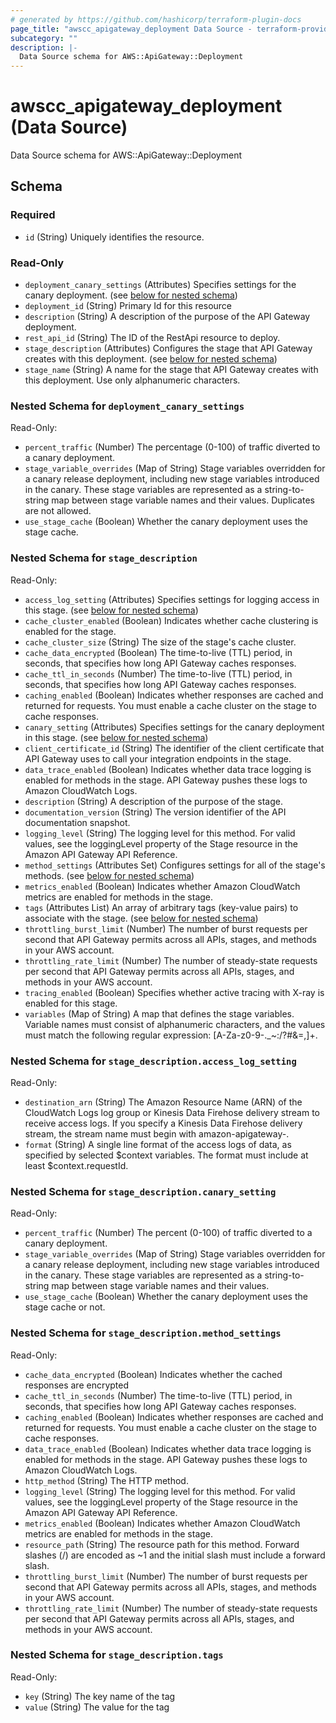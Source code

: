 ```yaml
---
# generated by https://github.com/hashicorp/terraform-plugin-docs
page_title: "awscc_apigateway_deployment Data Source - terraform-provider-awscc"
subcategory: ""
description: |-
  Data Source schema for AWS::ApiGateway::Deployment
---
```


# awscc_apigateway_deployment (Data Source)

Data Source schema for AWS::ApiGateway::Deployment



<!-- schema generated by tfplugindocs -->
## Schema

### Required

- `id` (String) Uniquely identifies the resource.

### Read-Only

- `deployment_canary_settings` (Attributes) Specifies settings for the canary deployment. (see [below for nested schema](#nestedatt--deployment_canary_settings))
- `deployment_id` (String) Primary Id for this resource
- `description` (String) A description of the purpose of the API Gateway deployment.
- `rest_api_id` (String) The ID of the RestApi resource to deploy.
- `stage_description` (Attributes) Configures the stage that API Gateway creates with this deployment. (see [below for nested schema](#nestedatt--stage_description))
- `stage_name` (String) A name for the stage that API Gateway creates with this deployment. Use only alphanumeric characters.

<a id="nestedatt--deployment_canary_settings"></a>
### Nested Schema for `deployment_canary_settings`

Read-Only:

- `percent_traffic` (Number) The percentage (0-100) of traffic diverted to a canary deployment.
- `stage_variable_overrides` (Map of String) Stage variables overridden for a canary release deployment, including new stage variables introduced in the canary. These stage variables are represented as a string-to-string map between stage variable names and their values. Duplicates are not allowed.
- `use_stage_cache` (Boolean) Whether the canary deployment uses the stage cache.


<a id="nestedatt--stage_description"></a>
### Nested Schema for `stage_description`

Read-Only:

- `access_log_setting` (Attributes) Specifies settings for logging access in this stage. (see [below for nested schema](#nestedatt--stage_description--access_log_setting))
- `cache_cluster_enabled` (Boolean) Indicates whether cache clustering is enabled for the stage.
- `cache_cluster_size` (String) The size of the stage's cache cluster.
- `cache_data_encrypted` (Boolean) The time-to-live (TTL) period, in seconds, that specifies how long API Gateway caches responses.
- `cache_ttl_in_seconds` (Number) The time-to-live (TTL) period, in seconds, that specifies how long API Gateway caches responses.
- `caching_enabled` (Boolean) Indicates whether responses are cached and returned for requests. You must enable a cache cluster on the stage to cache responses.
- `canary_setting` (Attributes) Specifies settings for the canary deployment in this stage. (see [below for nested schema](#nestedatt--stage_description--canary_setting))
- `client_certificate_id` (String) The identifier of the client certificate that API Gateway uses to call your integration endpoints in the stage.
- `data_trace_enabled` (Boolean) Indicates whether data trace logging is enabled for methods in the stage. API Gateway pushes these logs to Amazon CloudWatch Logs.
- `description` (String) A description of the purpose of the stage.
- `documentation_version` (String) The version identifier of the API documentation snapshot.
- `logging_level` (String) The logging level for this method. For valid values, see the loggingLevel property of the Stage resource in the Amazon API Gateway API Reference.
- `method_settings` (Attributes Set) Configures settings for all of the stage's methods. (see [below for nested schema](#nestedatt--stage_description--method_settings))
- `metrics_enabled` (Boolean) Indicates whether Amazon CloudWatch metrics are enabled for methods in the stage.
- `tags` (Attributes List) An array of arbitrary tags (key-value pairs) to associate with the stage. (see [below for nested schema](#nestedatt--stage_description--tags))
- `throttling_burst_limit` (Number) The number of burst requests per second that API Gateway permits across all APIs, stages, and methods in your AWS account.
- `throttling_rate_limit` (Number) The number of steady-state requests per second that API Gateway permits across all APIs, stages, and methods in your AWS account.
- `tracing_enabled` (Boolean) Specifies whether active tracing with X-ray is enabled for this stage.
- `variables` (Map of String) A map that defines the stage variables. Variable names must consist of alphanumeric characters, and the values must match the following regular expression: [A-Za-z0-9-._~:/?#&=,]+.

<a id="nestedatt--stage_description--access_log_setting"></a>
### Nested Schema for `stage_description.access_log_setting`

Read-Only:

- `destination_arn` (String) The Amazon Resource Name (ARN) of the CloudWatch Logs log group or Kinesis Data Firehose delivery stream to receive access logs. If you specify a Kinesis Data Firehose delivery stream, the stream name must begin with amazon-apigateway-.
- `format` (String) A single line format of the access logs of data, as specified by selected $context variables. The format must include at least $context.requestId.


<a id="nestedatt--stage_description--canary_setting"></a>
### Nested Schema for `stage_description.canary_setting`

Read-Only:

- `percent_traffic` (Number) The percent (0-100) of traffic diverted to a canary deployment.
- `stage_variable_overrides` (Map of String) Stage variables overridden for a canary release deployment, including new stage variables introduced in the canary. These stage variables are represented as a string-to-string map between stage variable names and their values.
- `use_stage_cache` (Boolean) Whether the canary deployment uses the stage cache or not.


<a id="nestedatt--stage_description--method_settings"></a>
### Nested Schema for `stage_description.method_settings`

Read-Only:

- `cache_data_encrypted` (Boolean) Indicates whether the cached responses are encrypted
- `cache_ttl_in_seconds` (Number) The time-to-live (TTL) period, in seconds, that specifies how long API Gateway caches responses.
- `caching_enabled` (Boolean) Indicates whether responses are cached and returned for requests. You must enable a cache cluster on the stage to cache responses.
- `data_trace_enabled` (Boolean) Indicates whether data trace logging is enabled for methods in the stage. API Gateway pushes these logs to Amazon CloudWatch Logs.
- `http_method` (String) The HTTP method.
- `logging_level` (String) The logging level for this method. For valid values, see the loggingLevel property of the Stage resource in the Amazon API Gateway API Reference.
- `metrics_enabled` (Boolean) Indicates whether Amazon CloudWatch metrics are enabled for methods in the stage.
- `resource_path` (String) The resource path for this method. Forward slashes (/) are encoded as ~1 and the initial slash must include a forward slash.
- `throttling_burst_limit` (Number) The number of burst requests per second that API Gateway permits across all APIs, stages, and methods in your AWS account.
- `throttling_rate_limit` (Number) The number of steady-state requests per second that API Gateway permits across all APIs, stages, and methods in your AWS account.


<a id="nestedatt--stage_description--tags"></a>
### Nested Schema for `stage_description.tags`

Read-Only:

- `key` (String) The key name of the tag
- `value` (String) The value for the tag
